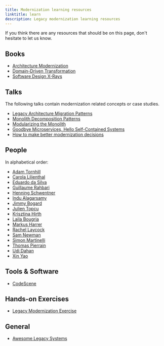 ```yaml
---
title: Modernization learning resources
linktitle: learn
description: Legacy modernization learning resources
---
```


If you think there are any resources that should be on this page, don't hesitate to let us know.

## Books

- [Architecture Modernization](https://www.manning.com/books/architecture-modernization)
- [Domain-Driven Transformation](https://www.wps.de/en/news/domain-driven-transformation)
- [Software Design X-Rays](https://pragprog.com/titles/atcrime2/your-code-as-a-crime-scene-second-edition/)

## Talks

The following talks contain modernization related concepts or case studies.

- [Legacy Architecture Migration Patterns](https://www.youtube.com/watch?v=X1imE1ks_3Y&list=PLcTa2e7_ENN8cryNl4LZtszr_gyoqbAVm&index=16)
- [Monolith Decomposition Patterns](https://www.youtube.com/watch?v=9I9GdSQ1bbM)
- [Modularizing the Monolith](https://www.youtube.com/watch?v=fc6_NtD9soI)
- [Goodbye Microservices, Hello Self-Contained Systems](https://www.youtube.com/watch?v=Jjrencq8sUQ)
- [How to make better modernization decisions](https://www.youtube.com/watch?v=qiuOfWXvTgk)

## People

In alphabetical order:

- [Adam Tornhill](https://www.linkedin.com/in/adam-tornhill-71759b48/)
- [Carola Lilienthal](https://www.linkedin.com/in/carola-lilienthal-a1331073/)
- [Eduardo da Silva](https://bsky.app/profile/esilva.net)
- [Guillaume Rahbari](https://www.linkedin.com/in/guillaume-rahbari/)
- [Henning Schwentner](https://bsky.app/profile/hschwentner.bsky.social)
- [Indu Alagarsamy](https://bsky.app/profile/indu-alagarsamy.bsky.social)
- [Jimmy Bogard](https://bsky.app/profile/jimmybogard.com)
- [Julien Topçu](https://bsky.app/profile/julientopcu.com)
- [Krisztina Hirth](https://www.linkedin.com/in/christina-hirth-yellowbrickcode/)
- [Laila Bougria](https://bsky.app/profile/noctovis.bsky.social)
- [Markus Harrer](https://bsky.app/profile/markusharrer.de)
- [Rachel Laycock](https://www.linkedin.com/in/rachellaycock/)
- [Sam Newman](https://www.linkedin.com/in/samnewman/)
- [Simon Martinelli](https://bsky.app/profile/martinelli.ch)
- [Thomas Pierrain](https://bsky.app/profile/tpierrain.bsky.social)
- [Udi Dahan](https://bsky.app/profile/udidahan.com)
- [Xin Yao](https://bsky.app/profile/settling-mud.bsky.social)

## Tools & Software

- [CodeScene](https://codescene.com/)

## Hands-on Exercises

- [Legacy Modernization Exercise](https://miro.com/app/board/uXjVI-WPDb0=/?share_link_id=151743924653)

## General

- [Awesome Legacy Systems](https://github.com/feststelltaste/awesome-legacy-systems)
